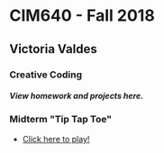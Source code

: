 # CIM640 - Fall 2018

## Victoria Valdes

### Creative Coding

##### View homework and projects here.

### Midterm "Tip Tap Toe"
* [Click here to play!](https://vevagency.github.io/cim-640/hw/midterm2/)
